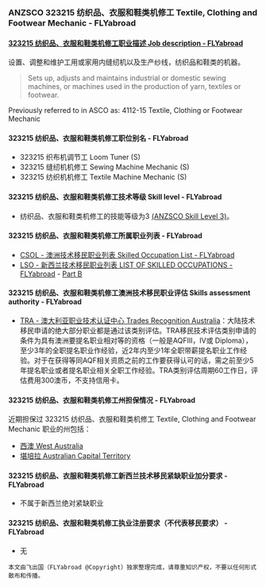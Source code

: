 ### ANZSCO 323215 纺织品、衣服和鞋类机修工 Textile, Clothing and Footwear Mechanic - FLYabroad ###

#### [323215 纺织品、衣服和鞋类机修工职业描述 Job description - FLYabroad](http://www.flyabroadvisa.com/anzsco/3232.html#323215)

设置、调整和维护工用或家用内缝纫机以及生产纱线，纺织品和鞋类的机器。

> Sets up, adjusts and maintains industrial or domestic sewing machines, or machines used in the production of yarn, textiles or footwear.

Previously referred to in ASCO as:
4112-15 Textile, Clothing or Footwear Mechanic

#### 323215 纺织品、衣服和鞋类机修工职位别名 - FLYabroad
 
- 323215 织布机调节工 Loom Tuner (S)
- 323215 缝纫机机修工 Sewing Machine Mechanic (S)
- 323215 纺织机机修工 Textile Machine Mechanic (S)

#### 323215 纺织品、衣服和鞋类机修工技术等级 Skill level - FLYabroad

- 纺织品、衣服和鞋类机修工的技能等级为3 [(ANZSCO Skill Level 3)](http://www.flyabroadvisa.com/anzsco/)。

#### 323215 纺织品、衣服和鞋类机修工所属职业列表 - FLYabroad

- [CSOL - 澳洲技术移民职业列表 Skilled Occupation List - FLYabroad](http://www.flyabroadvisa.com/sol/)
- [LSO - 新西兰技术移民职业列表 LIST OF SKILLED OCCUPATIONS - FLYabroad](http://nz.flyabroadvisa.com/lso/) - [Part B](partb)

#### 323215 纺织品、衣服和鞋类机修工澳洲技术移民职业评估 Skills assessment authority - FLYabroad

- [TRA - 澳大利亚职业技术认证中心 Trades Recognition Australia](http://www.flyabroadvisa.com/ass/tra.html)：大陆技术移民申请的绝大部分职业都是通过该类别评估。TRA移民技术评估类别申请的条件为具有澳洲要提名职业相对等的资格（一般是AQFIII，IV或 Diploma），至少3年的全职提名职业作经验，近2年内至少1年全职带薪提名职业工作经验。对于在获得等同AQF相关资质之前的工作要获得认可的话，需之前至少5年提名职业或者提名职业相关全职工作经验。TRA类别评估周期60工作日，评估费用300澳币，不支持信用卡。

#### 323215 纺织品、衣服和鞋类机修工州担保情况 - FLYabroad

近期担保过 323215 纺织品、衣服和鞋类机修工 Textile, Clothing and Footwear Mechanic 职业的州包括：

- [西澳 West Australia](http://www.flyabroadvisa.com/zdb/wa.html)
- [堪培拉 Australian Capital Territory](http://www.flyabroadvisa.com/zdb/act.html)

#### 323215 纺织品、衣服和鞋类机修工新西兰技术移民紧缺职业加分要求 - FLYabroad

- 不属于新西兰绝对紧缺职业

#### 323215 纺织品、衣服和鞋类机修工执业注册要求（不代表移民要求） - FLYabroad

- 无

`本文由飞出国（FLYabroad @Copyright）独家整理完成，请尊重知识产权，不要以任何形式散布和传播。`